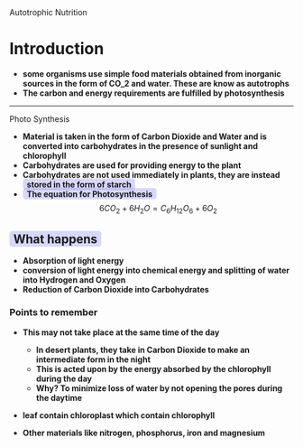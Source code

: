 <div class="mainGlowHeading">Autotrophic Nutrition</div>

# Introduction
- **some organisms use simple food materials obtained from inorganic sources in the form of CO_2 and water. These are know as autotrophs**
- **The carbon and energy requirements are fulfilled by photosynthesis**
---
<span class="subGradientHeading" style="margin: 0;">Photo Synthesis</span>
- **Material is taken in the form of Carbon Dioxide and Water and is converted into carbohydrates in the presence of sunlight and chlorophyll**
- **Carbohydrates are used for providing energy to the plant**
- **Carbohydrates are not used immediately in plants, they are instead** <span style="background-color: rgba(100, 100, 255, 0.25); border-radius: 5px; font-weight: bold; padding: 1.5px; padding-right: 7px; padding-left: 7px;">stored in the form of starch</span>
- <span style="background-color: rgba(100, 100, 255, 0.25); border-radius: 5px; font-weight: bold; padding: 1.5px; padding-right: 7px; padding-left: 7px;">The equation for Photosynthesis</span>$$6CO_2 + 6H_2O = C_6H_12O_6 + 6O_2$$
## <span style="background-color: rgba(100, 100, 255, 0.25); border-radius: 5px; font-weight: bold; padding: 1.5px; padding-right: 7px; padding-left: 7px;">What happens</span>
- **Absorption of light energy**
- **conversion of light energy into chemical energy and splitting of water into Hydrogen and Oxygen**
- **Reduction of Carbon Dioxide into Carbohydrates**
### Points to remember
- **This may not take place at the same time of the day**
	- **In desert plants, they take in Carbon Dioxide to make an intermediate form in the night**
	- **This is acted upon by the energy absorbed by the chlorophyll during the day**
	- **Why? To minimize loss of water by not opening the pores during the daytime**
- **leaf contain chloroplast which contain chlorophyll**

- **Other materials like nitrogen, phosphorus, iron and magnesium**

